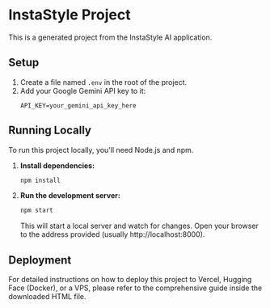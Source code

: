 
# InstaStyle Project

This is a generated project from the InstaStyle AI application.

## Setup

1.  Create a file named `.env` in the root of the project.
2.  Add your Google Gemini API key to it:
    ```
    API_KEY=your_gemini_api_key_here
    ```

## Running Locally

To run this project locally, you'll need Node.js and npm.

1.  **Install dependencies:**
    ```bash
    npm install
    ```

2.  **Run the development server:**
    ```bash
    npm start
    ```
    This will start a local server and watch for changes. Open your browser to the address provided (usually http://localhost:8000).

## Deployment

For detailed instructions on how to deploy this project to Vercel, Hugging Face (Docker), or a VPS, please refer to the comprehensive guide inside the downloaded HTML file.
